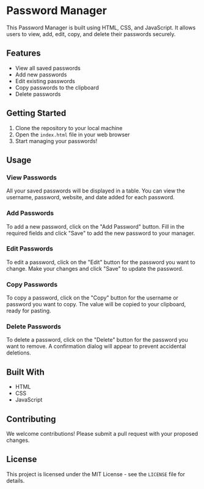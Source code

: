 # Password Manager

This Password Manager is built using HTML, CSS, and JavaScript. It allows users to view, add, edit, copy, and delete their passwords securely.

## Features

- View all saved passwords
- Add new passwords
- Edit existing passwords
- Copy passwords to the clipboard
- Delete passwords

## Getting Started

1. Clone the repository to your local machine
2. Open the `index.html` file in your web browser
3. Start managing your passwords!

## Usage

### View Passwords

All your saved passwords will be displayed in a table. You can view the username, password, website, and date added for each password.

### Add Passwords

To add a new password, click on the "Add Password" button. Fill in the required fields and click "Save" to add the new password to your manager.

### Edit Passwords

To edit a password, click on the "Edit" button for the password you want to change. Make your changes and click "Save" to update the password.

### Copy Passwords

To copy a password, click on the "Copy" button for the username or password you want to copy. The value will be copied to your clipboard, ready for pasting.

### Delete Passwords

To delete a password, click on the "Delete" button for the password you want to remove. A confirmation dialog will appear to prevent accidental deletions.

## Built With

- HTML
- CSS
- JavaScript

## Contributing

We welcome contributions! Please submit a pull request with your proposed changes.

## License

This project is licensed under the MIT License - see the `LICENSE` file for details.
